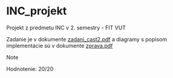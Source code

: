 # INC_projekt
Projekt z predmetu INC v 2. semestry - FIT VUT

Zadanie je v dokumente [zadani_cast2.pdf](zadani_cast2.pdf) a diagramy s popisom implementácie sú v dokumente [zprava.pdf](zprava.pdf)

> [!NOTE]
> Hodnotenie: 20/20
